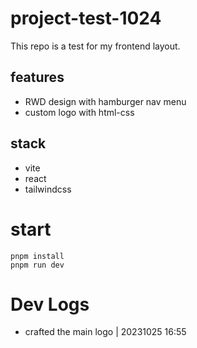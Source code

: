 # project-test-1024

This repo is a test for my frontend layout.

## features
- RWD design with hamburger nav menu
- custom logo with html-css

## stack
- vite
- react
- tailwindcss

# start
```
pnpm install
pnpm run dev
```

# Dev Logs
- crafted the main logo | 20231025 16:55
